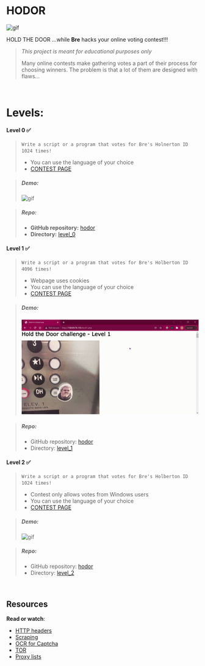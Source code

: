 # **HODOR**

![gif](https://s3.amazonaws.com/intranet-projects-files/holbertonschool-higher-level_programming+/261/giphy_hodor.gif)


HOLD THE DOOR ...while **Bre** hacks your online voting contest!!!  

> _This project is meant for educational purposes only_
>
> Many online contests make gathering votes a part of their process for choosing winners. The problem is that a lot of them are designed with flaws… 

&nbsp;  

**Levels:**
=======



####  Level 0 :white_check_mark:  

> `Write a script or a program that votes for Bre's Holnerton ID 1024 times!`
>
> - You can use the language of your choice
> - [CONTEST PAGE](http://158.69.76.135/level0.php)

> ##### Demo: &nbsp;
>
> ![gif](level_0/level_0_Demo.gif)

> ##### **Repo:**
>
> - **GitHub repository:** [hodor](https://github.com/brerickner/hodor)
> - **Directory:** [level_0](https://github.com/brerickner/hodor/blob/master/level_0/level_0.py)   



####  Level 1 :white_check_mark:

> `Write a script or a program that votes for Bre's Holberton ID 4096 times!`
>
> *   Webpage uses cookies
> *   You can use the language of your choice
> *   [CONTEST PAGE](http://158.69.76.135/level1.php)

> ##### Demo:  &nbsp;  
>
> ![gif](level_1/Level_1.gif)

> ##### Repo:
>
> - GitHub repository: [hodor](https://github.com/brerickner/hodor)
> - Directory: [level_1](https://github.com/brerickner/hodor/blob/master/level_1/level1.py)



####  Level 2 :white_check_mark:

> `Write a script or a program that votes for Bre's Holberton ID 1024 times! `
>
>
> *   Contest only allows votes from Windows users
> *   You can use the language of your choice
> *   [CONTEST PAGE](http://158.69.76.135/level2.php)

> #####  Demo:  
>
> ![gif](level_2/demo_level_2.gif)

> #####  Repo:
>
> *   GitHub repository: [hodor](https://github.com/brerickner/hodor)
> *   Directory: [level_2](https://github.com/brerickner/hodor/blob/master/level_2/level_2.py)

&nbsp;  


Resources
---------

**Read or watch**:

*   [HTTP headers](https://www.google.com/search?q=http+headers+explained+post&oq=http+headers+explained+post)
*   [Scraping](/rltoken/L2HhLK0iyncmurlkigh5yw "Scraping")
*   [OCR for Captcha](https://www.google.com/search?q=solving+captcha+with+ocr)
*   [TOR](https://www.google.com/search?q=tor)
*   [Proxy lists](https://www.google.com/search?q=proxy+lists)